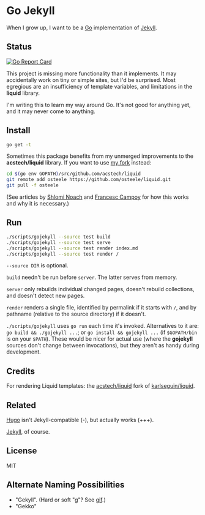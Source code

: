 # Go Jekyll

When I grow up, I want to be a [Go](https://golang.org) implementation of [Jekyll](https://jekyllrb.com).

## Status
[![Go Report Card](https://goreportcard.com/badge/github.com/osteele/gojekyll)](https://goreportcard.com/report/github.com/osteele/gojekyll)

This project is missing more functionality than it implements. It may accidentally work on tiny or simple sites, but I'd be surprised. Most egregious are an insufficiency of template variables, and limitations in the **liquid** library.

I'm writing this to learn my way around Go. It's not good for anything yet, and it may never come to anything.

## Install

```bash
go get -t
```

Sometimes this package benefits from my unmerged improvements to the **acstech/liquid** library. If you want to use [my fork](https://github.com/osteele/liquid) instead:

```bash
cd $(go env GOPATH)/src/github.com/acstech/liquid
git remote add osteele https://github.com/osteele/liquid.git
git pull -f osteele
```

(See articles by [Shlomi Noach](http://code.openark.org/blog/development/forking-golang-repositories-on-github-and-managing-the-import-path) and [Francesc Campoy](http://blog.campoy.cat/2014/03/github-and-go-forking-pull-requests-and.html) for how this works and why it is necessary.)

## Run

```bash
./scripts/gojekyll --source test build
./scripts/gojekyll --source test serve
./scripts/gojekyll --source test render index.md
./scripts/gojekyll --source test render /
```

`--source DIR` is optional.

`build` needn't be run before `server`. The latter serves from memory.

`server` only rebuilds individual changed pages, doesn't rebuild collections, and doesn't detect new pages.

`render` renders a single file, identified by permalink if it starts with `/`, and by pathname (relative to the source directory) if it doesn't.

`./scripts/gojekyll` uses `go run` each time it's invoked. Alternatives to it are: `go build && ./gojekyll ...`; or `go install && gojekyll ...` (if `$GOPATH/bin` is on your `$PATH`). These would be nicer for actual use (where the **gojekyll** sources don't change between invocations), but they aren't as handy during development.

## Credits

For rendering Liquid templates: the [acstech/liquid](https://github.com/acstech/liquid) fork of [karlseguin/liquid](https://github.com/karlseguin/liquid).

## Related

[Hugo](https://gohugo.io) isn't Jekyll-compatible (-), but actually works (+++).

[Jekyll](https://jekyllrb.com), of course.

## License

MIT

## Alternate Naming Possibilities

* "Gekyll". (Hard or soft "g"? See [gif](https://en.wikipedia.org/wiki/GIF#Pronunciation_of_GIF).)
* "Gekko"
